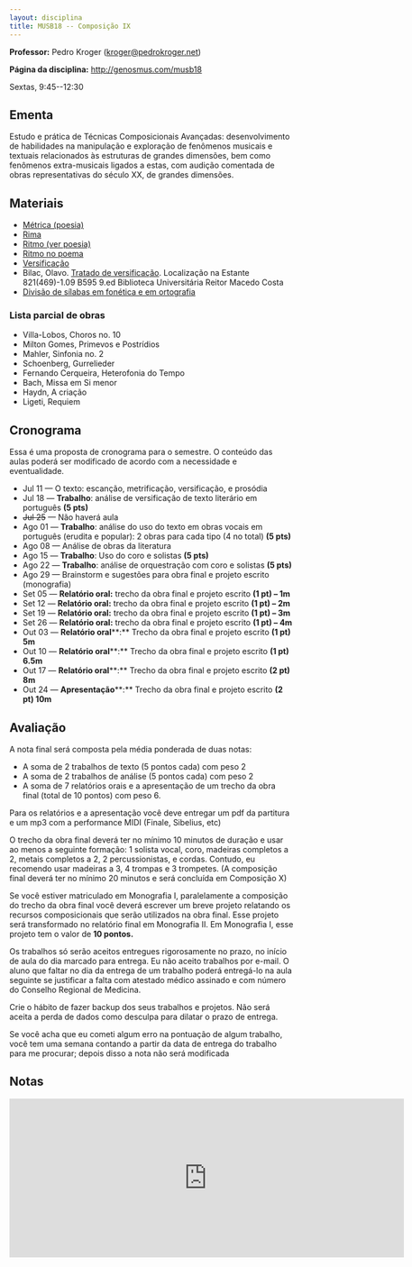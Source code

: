 ```yaml
---
layout: disciplina
title: MUSB18 -- Composição IX
---
```


**Professor:** Pedro Kroger (kroger@pedrokroger.net)
  
**Página da disciplina:** http://genosmus.com/musb18

Sextas, 9:45--12:30

## Ementa

Estudo e prática de Técnicas Composicionais Avançadas: desenvolvimento de habilidades na manipulação e exploração de fenômenos musicais e textuais relacionados às estruturas de grandes dimensões, bem como fenômenos extra-musicais ligados a estas, com audição comentada de obras representativas do século XX, de grandes dimensões.

## Materiais

  * [Métrica (poesia)](http://pt.wikipedia.org/wiki/Métrica_(poesia))
  * [Rima](http://pt.wikipedia.org/wiki/Rima)
  * [Ritmo (ver poesia)](http://pt.wikipedia.org/wiki/Ritmo)
  * [Ritmo no poema](http://pt.wikipedia.org/wiki/Ritmo_no_poema)
  * [Versificação](http://pt.wikipedia.org/wiki/Versificação)
  * Bilac, Olavo. [Tratado de versificação](http://genosmus.com/aulas/bilac-tratado.pdf). Localização na Estante 821(469)-1.09 B595 9.ed Biblioteca Universitária Reitor Macedo Costa
  * [Divisão de sílabas em fonética e em ortografia](http://www.academia.org.br/artigos/divisao-de-silabas-em-fonetica-e-em-ortografia)

### Lista parcial de obras

  * Villa-Lobos, Choros no. 10
  * Milton Gomes, Primevos e Postrídios
  * Mahler, Sinfonia no. 2
  * Schoenberg, Gurrelieder
  * Fernando Cerqueira, Heterofonia do Tempo
  * Bach, Missa em Si menor
  * Haydn, A criação
  * Ligeti, Requiem

## Cronograma

Essa é uma proposta de cronograma para o semestre. O conteúdo das aulas poderá ser modificado de acordo com a necessidade e eventualidade.

  * Jul 11 &#8212; O texto: escanção, metrificação, versificação, e prosódia
  * Jul 18 &#8212; **Trabalho**: análise de versificação de texto literário em português **(5 pts)**
  * <del>Jul 25</del> &#8212; Não haverá aula
  * Ago 01 &#8212; **Trabalho**: análise do uso do texto em obras vocais em português (erudita e popular): 2 obras para cada tipo (4 no total) **(5 pts)**
  * Ago 08 &#8212; Análise de obras da literatura
  * Ago 15 &#8212; **Trabalho**: Uso do coro e solistas **(5 pts)**
  * Ago 22 &#8212; **Trabalho**: análise de orquestração com coro e solistas **(5 pts)**
  * Ago 29 &#8212; Brainstorm e sugestões para obra final e projeto escrito (monografia)
  * Set 05 &#8212; **Relatório oral:** trecho da obra final e projeto escrito **(1 pt) &#8211; 1m**
  * Set 12 &#8212; **Relatório oral:** trecho da obra final e projeto escrito **(1 pt) &#8211; 2m**
  * Set 19 &#8212; **Relatório oral:** trecho da obra final e projeto escrito **(1 pt) &#8211; 3m**
  * Set 26 &#8212; **Relatório oral:** trecho da obra final e projeto escrito **(1 pt) &#8211; 4m**
  * Out 03 &#8212; **Relatório oral****:** Trecho da obra final e projeto escrito **(1 pt) 5m**
  * Out 10 &#8212; **Relatório oral****:** Trecho da obra final e projeto escrito **(1 pt) 6.5m**
  * Out 17 &#8212; **Relatório oral****:** Trecho da obra final e projeto escrito **(2 pt) 8m**
  * Out 24 &#8212; **Apresentação****:** Trecho da obra final e projeto escrito **(2 pt) 10m**

## Avaliação

A nota final será composta pela média ponderada de duas notas:

- A soma de 2 trabalhos de texto (5 pontos cada) com peso 2
- A soma de 2 trabalhos de análise (5 pontos cada) com peso 2
- A soma de 7 relatórios orais e a apresentação de um trecho da obra final (total de 10 pontos) com peso 6.
  
Para os relatórios e a apresentação você deve entregar um pdf da partitura e um mp3 com a performance MIDI (Finale, Sibelius, etc)

O trecho da obra final deverá ter no mínimo 10 minutos de duração e usar ao menos a seguinte formação: 1 solista vocal, coro, madeiras completos a 2, metais completos a 2, 2 percussionistas, e cordas. Contudo, eu recomendo usar madeiras a 3, 4 trompas e 3 trompetes. (A composição final deverá ter no mínimo 20 minutos e será concluída em Composição X)

Se você estiver matriculado em Monografia I, paralelamente a composição do trecho da obra final você deverá escrever um breve projeto relatando os recursos composicionais que serão utilizados na obra final. Esse projeto será transformado no relatório final em Monografia II. Em Monografia I, esse projeto tem o valor de **10 pontos.**

Os trabalhos só serão aceitos entregues rigorosamente no prazo, no início de aula do dia marcado para entrega. Eu não aceito trabalhos por e-mail. O aluno que faltar no dia da entrega de um trabalho poderá entregá-lo na aula seguinte se justificar a falta com atestado médico assinado e com número do Conselho Regional de Medicina.

Crie o hábito de fazer backup dos seus trabalhos e projetos. Não será aceita a perda de dados como desculpa para dilatar o prazo de entrega.

Se você acha que eu cometi algum erro na pontuação de algum trabalho, você tem uma semana contando a partir da data de entrega do trabalho para me procurar; depois disso a nota não será modificada

## Notas

<iframe width="700" height="282" frameborder="0" scrolling="no" src="https://onedrive.live.com/embed?resid=23939E5DC94ED773%21398&authkey=%21AHC01-cSuXdz53w&em=2&wdAllowInteractivity=False&Item='Sheet1'!A1%3AH12&wdHideGridlines=True&wdInConfigurator=True"></iframe>